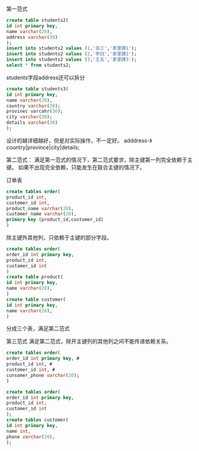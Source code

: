 第一范式

```sql
create table students2(
id int primary key,
name varchar(20),
address varchar(30)
);
insert into students2 values (1,'张三','家里蹲1');
insert into students2 values (2,'李四','家里蹲2');
insert into students2 values (3,'王五','家里蹲3');
select * from students2;
```

students字段address还可以拆分

```sql
create table students3(
id int primary key,
name varchar(20),
country varchar(30);
provinec varcahr(30);
city varchar(30);
details varchar(30)
);
```

设计的越详细越好，但是对实际操作，不一定好。
adddress-》country|province|city|details;

第二范式：
满足第一范式的情况下，第二范式要求，除主键第一列完全依赖于主键。
如果不出现完全依赖，只能发生在联合主键的情况下。

订单表

```sql
create tables order(
product_id int,
customer_id int,
product_name varchar(20),
customer_name varchar(20),
primary key (product_id,customer_id)
)
```

除主键外其他列，只依赖于主键的部分字段。

```sql
create tables order(
order_id int primary key,
product_id int,
customer_id int
)
create table product(
id int primary key,
name varchar(20),
)
create table customer(
id int primary key,
name varchar(20),
)
```

分成三个表，满足第二范式

第三范式
满足第二范式，除开主键列的其他列之间不能传递依赖关系。

```sql
create tables order(
order_id int primary key, #
product_id int, #
customer_id int, #
cunsomer_phone varchar(20);
)
```

```sql
create tables order(
order_id int primary key,
product_id int,
customer_id int
);
create tables customer(
id int primary key,
name int,
phone varchar(20),
);
```
